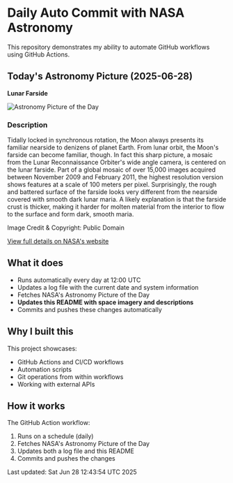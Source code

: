 # Daily Auto Commit with NASA Astronomy
This repository demonstrates my ability to automate GitHub workflows using GitHub Actions.

## Today's Astronomy Picture (2025-06-28)
**Lunar Farside**

![Astronomy Picture of the Day](https://apod.nasa.gov/apod/image/2506/farside_lro800.jpg)

### Description
Tidally locked in synchronous rotation, the Moon always presents its familiar nearside to denizens of planet Earth. From lunar orbit, the Moon's farside can become familiar, though. In fact this sharp picture, a mosaic from the Lunar Reconnaissance Orbiter's wide angle camera, is centered on the lunar farside. Part of a global mosaic of over 15,000 images acquired between November 2009 and February 2011, the highest resolution version shows features at a scale of 100 meters per pixel. Surprisingly, the rough and battered surface of the farside looks very different from the nearside covered with smooth dark lunar maria.  A likely explanation is that the farside crust is thicker, making it harder for molten material from the interior to flow to the surface and form dark, smooth maria.

Image Credit & Copyright: Public Domain

[View full details on NASA's website](https://apod.nasa.gov/apod/astropix.html)

## What it does
- Runs automatically every day at 12:00 UTC
- Updates a log file with the current date and system information
- Fetches NASA's Astronomy Picture of the Day
- **Updates this README with space imagery and descriptions**
- Commits and pushes these changes automatically

## Why I built this
This project showcases:
- GitHub Actions and CI/CD workflows
- Automation scripts
- Git operations from within workflows
- Working with external APIs

## How it works
The GitHub Action workflow:
1. Runs on a schedule (daily)
2. Fetches NASA's Astronomy Picture of the Day
3. Updates both a log file and this README
4. Commits and pushes the changes

Last updated: Sat Jun 28 12:43:54 UTC 2025
